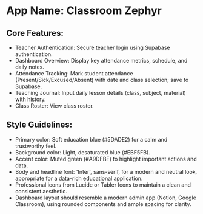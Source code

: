 # **App Name**: Classroom Zephyr

## Core Features:

- Teacher Authentication: Secure teacher login using Supabase authentication.
- Dashboard Overview: Display key attendance metrics, schedule, and daily notes.
- Attendance Tracking: Mark student attendance (Present/Sick/Excused/Absent) with date and class selection; save to Supabase.
- Teaching Journal: Input daily lesson details (class, subject, material) with history.
- Class Roster: View class roster.

## Style Guidelines:

- Primary color: Soft education blue (#5DADE2) for a calm and trustworthy feel.
- Background color: Light, desaturated blue (#EBF5FB).
- Accent color: Muted green (#A9DFBF) to highlight important actions and data.
- Body and headline font: 'Inter', sans-serif, for a modern and neutral look, appropriate for a data-rich educational application.
- Professional icons from Lucide or Tabler Icons to maintain a clean and consistent aesthetic.
- Dashboard layout should resemble a modern admin app (Notion, Google Classroom), using rounded components and ample spacing for clarity.